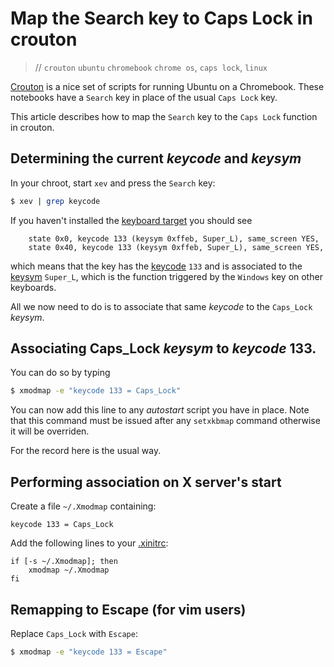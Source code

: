 # Map the Search key to Caps Lock in crouton

> // `crouton` `ubuntu` `chromebook` `chrome os`, `caps lock`, `linux`

[Crouton](https://github.com/dnschneid/crouton) is a nice set of scripts for running Ubuntu on a
Chromebook. These notebooks have a `Search` key in place of the usual `Caps Lock` key.

This article describes how to map the `Search` key to the `Caps Lock` function in crouton.

## Determining the current *keycode* and *keysym*

In your chroot, start `xev` and press the `Search` key:

```bash
$ xev | grep keycode
```

If you haven't installed the
[keyboard target](https://github.com/dnschneid/crouton/wiki/Keyboard#chromebook-keyboard-model) you
should see

```
    state 0x0, keycode 133 (keysym 0xffeb, Super_L), same_screen YES,
    state 0x40, keycode 133 (keysym 0xffeb, Super_L), same_screen YES,
```

which means that the key has the [keycode](https://wiki.archlinux.org/index.php/Xmodmap) `133` and
is associated to the [keysym](https://wiki.archlinux.org/index.php/Xmodmap) `Super_L`, which is the
function triggered by the `Windows` key on other keyboards.

All we now need to do is to associate that same *keycode* to the `Caps_Lock` *keysym*.

## Associating Caps_Lock *keysym* to *keycode* 133.

You can do so by typing

```bash
$ xmodmap -e "keycode 133 = Caps_Lock"
```

You can now add this line to any *autostart* script you have in place. Note that this command must
be issued after any `setxkbmap` command otherwise it will be overriden.

For the record here is the usual way.

## Performing association on X server's start

Create a file `~/.Xmodmap` containing:

```
keycode 133 = Caps_Lock
```

Add the following lines to your [.xinitrc](https://wiki.archlinux.org/index.php/Xinitrc):

```
if [-s ~/.Xmodmap]; then
    xmodmap ~/.Xmodmap
fi
```

## Remapping to Escape (for vim users)

Replace `Caps_Lock` with `Escape`:

```bash
$ xmodmap -e "keycode 133 = Escape"
```

